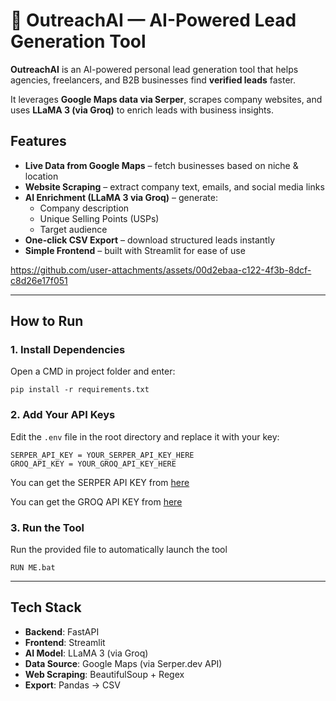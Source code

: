 # 🚀 OutreachAI — AI-Powered Lead Generation Tool

**OutreachAI** is an AI-powered personal lead generation tool that helps agencies, freelancers, and B2B businesses find **verified leads** faster. 

It leverages **Google Maps data via Serper**, scrapes company websites, and uses **LLaMA 3 (via Groq)** to enrich leads with business insights.

## Features
- **Live Data from Google Maps** – fetch businesses based on niche & location  
- **Website Scraping** – extract company text, emails, and social media links  
- **AI Enrichment (LLaMA 3 via Groq)** – generate:
  - Company description  
  - Unique Selling Points (USPs)  
  - Target audience  
- **One-click CSV Export** – download structured leads instantly
- **Simple Frontend** – built with Streamlit for ease of use


https://github.com/user-attachments/assets/00d2ebaa-c122-4f3b-8dcf-c8d26e17f051


---
## How to Run

### 1. Install Dependencies

Open a CMD in project folder and enter:
```
pip install -r requirements.txt
```

### 2. Add Your API Keys

Edit the `.env` file in the root directory and replace it with your key:

```
SERPER_API_KEY = YOUR_SERPER_API_KEY_HERE
GROQ_API_KEY = YOUR_GROQ_API_KEY_HERE
```
You can get the SERPER API KEY from [here](https://www.serpapi.com)

You can get the GROQ API KEY from [here](https://console.groq.com/keys)


### 3. Run the Tool

Run the provided file to automatically launch the tool
```
RUN ME.bat
```

---

## Tech Stack
- **Backend**: FastAPI  
- **Frontend**: Streamlit  
- **AI Model**: LLaMA 3 (via Groq) 
- **Data Source**: Google Maps (via Serper.dev API)  
- **Web Scraping**: BeautifulSoup + Regex
- **Export**: Pandas → CSV  


